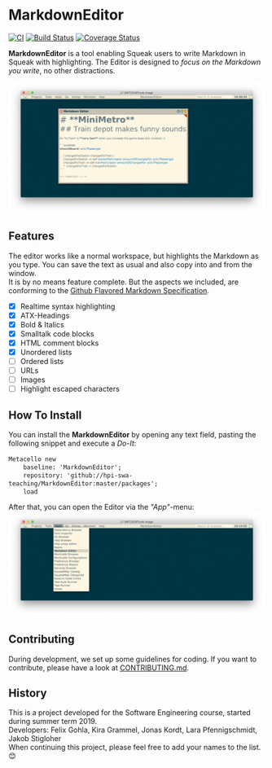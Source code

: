 # MarkdownEditor 

[![CI][github_actions_badge]][github_actions_url]
[![Build Status][travis_badge]][travis_url]
[![Coverage Status][coveralls_badge]][coveralls_url]

**MarkdownEditor** is a tool enabling Squeak users to write Markdown in Squeak with highlighting. The Editor is designed to *focus on the Markdown you write*, no other distractions.

![Editor Window](screenshots/window.png)

## Features

The editor works like a normal workspace, but highlights the Markdown as you type. You can save the text as usual and also copy into and from the window.  
It is by no means feature complete. But the aspects we included, are conforming to the [Github Flavored Markdown Specification](https://github.github.com/gfm/). 

- [x] Realtime syntax highlighting
- [x] ATX-Headings
- [x] Bold & Italics
- [x] Smalltalk code blocks
- [x] HTML comment blocks
- [x] Unordered lists
- [ ] Ordered lists
- [ ] URLs
- [ ] Images
- [ ] Highlight escaped characters

## How To Install
You can install the **MarkdownEditor** by opening any text field, pasting the following snippet and execute a *Do-It*:

```smalltalk
Metacello new
	baseline: 'MarkdownEditor';
	repository: 'github://hpi-swa-teaching/MarkdownEditor:master/packages';
	load
```

After that, you can open the Editor via the *"App"*-menu:  
![Opening Markdown Editor](screenshots/how-to-open.png)

## Contributing
During development, we set up some guidelines for coding. If you want to contribute, please have a look at [CONTRIBUTING.md](CONTRIBUTING.md).

## History
This is a project developed for the Software Engineering course, started during summer term 2019.  
Developers: Felix Gohla, Kira Grammel, Jonas Kordt, Lara Pfennigschmidt, Jakob Stigloher  
When continuing this project, please feel free to add your names to the list. 😊

<!-- References -->
[travis_badge]: https://travis-ci.org/hpi-swa-teaching/MarkdownEditor.svg?branch=master
[travis_url]: https://travis-ci.org/hpi-swa-teaching/MarkdownEditor
[coveralls_badge]: https://coveralls.io/repos/github/hpi-swa-teaching/MarkdownEditor/badge.svg?branch=master
[coveralls_url]: https://coveralls.io/github/hpi-swa-teaching/MarkdownEditor
[github_actions_badge]: https://github.com/hpi-swa-teaching/MarkdownEditor/workflows/CI/badge.svg?branch=master
[github_actions_url]: https://github.com/hpi-swa-teaching/MarkdownEditor/actions
